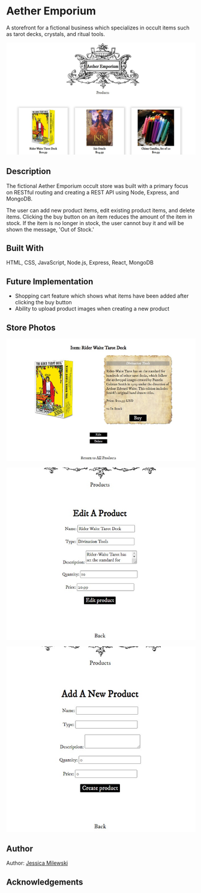 # Aether Emporium
A storefront for a fictional business which specializes in occult items such as tarot decks, crystals, and ritual tools.

![Index Page](/public/images/index-page.jpg)

## Description
The fictional Aether Emporium occult store was built with a primary focus on RESTful routing and creating a REST API using Node, Express, and MongoDB. 

The user can add new product items, edit existing product items, and delete items. Clicking the buy button on an item reduces the amount of the item in stock. If the item is no longer in stock, the user cannot buy it and will be shown the message, 'Out of Stock.'

## Built With
HTML, CSS, JavaScript, Node.js, Express, React, MongoDB

## Future Implementation
- Shopping cart feature which shows what items have been added after clicking the buy button
- Ability to upload product images when creating a new product

## Store Photos
![Show Item](/public/images/show-item.jpg)

![Edit Item](/public/images/edit-item.jpg)

![New Item](/public/images/add-item.jpg)

## Author
Author: [Jessica Milewski](https://github.com/jlm323 "GitHub")

## Acknowledgements 


